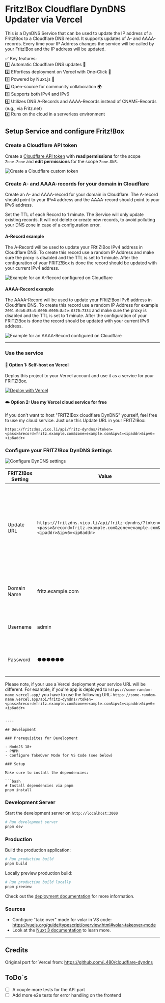 # Fritz!Box Cloudflare DynDNS Updater via Vercel

This is a DynDNS Service that can be used to update the IP address of a Fritz!Box to a Cloudflare DNS record. It supports updates of A- and AAAA-records. Every time your IP Address changes the service will be called by your Fritz!Box and the IP address will be updated.

✅ Key features:  
1️⃣ Automatic Cloudflare DNS updates 🔄  
2️⃣ Effortless deployment on Vercel with One-Click 🚀  
3️⃣ Powered by Nuxt.js 🎨  
4️⃣ Open-source for community collaboration 🌍  
5️⃣ Supports both IPv4 and IPv6  
6️⃣ Utilizes DNS A-Records and AAAA-Records instead of CNAME-Records (e.g., via Fritz.net)  
7️⃣ Runs on the cloud in a serverless environment  

## Setup Service and configure Fritz!Box

### Create a Cloudflare API token

Create a [Cloudflare API token](https://dash.cloudflare.com/profile/api-tokens) with **read permissions** for the scope `Zone.Zone` and **edit permissions** for the scope `Zone.DNS`.

![Create a Cloudflare custom token](./docs/images/docs-create-cloudflare-token.png "Create a Cloudflare custom token")

### Create A- and AAAA-records for your domain in Cloudflare

Create an A- and AAAA-record for your domain in Cloudflare. The A-record should point to your IPv4 address and the AAAA-record should point to your IPv6 address.

Set the TTL of each Record to 1 minute. The Service will only update existing records. It will not delete or create new records, to avoid polluting your DNS zone in case of a configuration error.

#### A-Record example

The A-Record will be used to update your FRtIZ!Box IPv4 address in Cloudflare DNS. To create this record use a random IP Address and make sure the proxy is disabled and the TTL is set to 1 minute. After the configuration of your FRITZ!Box is done the record should be updated with your current IPv4 address.

![Example for an A-Record configured on Cloudflare](./docs/images/docs-a-record-example.png "Example for an A-Record configured on Cloudflare")

#### AAAA-Record example

The AAAA-Record will be used to update your FRtIZ!Box IPv6 address in Cloudflare DNS. To create this record use a random IP Address for example `2001:0db8:85a3:0000:0000:8a2e:0370:7334` and make sure the proxy is disabled and the TTL is set to 1 minute. After the configuration of your FRITZ!Box is done the record should be updated with your current IPv6 address.

![Example for an AAAA-Record configured on Cloudflare](./docs/images/docs-aaaa-record-example.png "Example for an AAAA-Record configured on Cloudflare")

----

### Use the service

#### :rocket: Option 1: Self-host on Vercel

Deploy this project to your Vercel account and use it as a service for your FRITZ!Box.

[![Deploy with Vercel](https://vercel.com/button)](https://vercel.com/new/clone?repository-url=https%3A%2F%2Fgithub.com%2Fpiscis%2Ffritzbox-cloudflare-dyndns-vercel&project-name=fritzbox-cloudflare-dyndns-vercel&repository-name=fritzbox-cloudflare-dyndns-vercel)

#### :cloud: Option 2: Use my Vercel cloud service for free

If you don't want to host "FRITZ!Box cloudflare DynDNS" yourself, feel free to use my cloud service. Just use this Update URL in your FRITZ!Box:

```
https://fritzdns.vico.li/api/fritz-dyndns/?token=<pass>&record=fritz.example.com&zone=example.com&ipv4=<ipaddr>&ipv6=<ip6addr>
```

### Configure your FRITZ!Box DynDNS Settings

![Configure DynDNS settings](./docs/images/docs-fritzbox-dyndns.png "Configure DynDNS settings in your FRITZ!Box Admin interface")

| FRITZ!Box Setting | Value                                                                                                                            | Description                                                                                                                              |
| ----------------- | -------------------------------------------------------------------------------------------------------------------------------- | ---------------------------------------------------------------------------------------------------------------------------------------- |
| Update URL        | `https://fritzdns.vico.li/api/fritz-dyndns/?token=<pass>&record=fritz.example.com&zone=example.com&ipv4=<ipaddr>&ipv6=<ip6addr>` | Replace the URL parameter `record` and `zone` with your domain name. If required you can omit either the `ipv4` or `ipv6` URL parameter. |
| Domain Name       | fritz.example.com                                                                                                                | The FQDN from the URL parameter `record` and `zone`.                                                                                     |
| Username          | admin                                                                                                                            | You can choose whatever value you want.                                                                                                  |
| Password          | ●●●●●●                                                                                                                           | The API token you’ve created earlier.                                                                                                    |

Please note, if your use a Vercel deployment your service URL will be different. For example, if you're app is deployed to `https://some-random-name.vercel.app/` you have to use the following URL: `https://some-random-name.vercel.app/api/fritz-dyndns/?token=<pass>&record=fritz.example.com&zone=example.com&ipv4=<ipaddr>&ipv6=<ip6addr>`

```

----

## Development

### Prerequisites for Development

- NodeJS 18+
- PNPM
- Configure TakeOver Mode for VS Code (see below)

### Setup

Make sure to install the dependencies:

```bash
# Install dependencies via pnpm
pnpm install
```

### Development Server

Start the development server on `http://localhost:3000`

```bash
# Run development server
pnpm dev
```

### Production
Build the production application:

```bash
# Run production build
pnpm build
```

Locally preview production build:

```bash
# Run production build locally
pnpm preview
```

Check out the [deployment documentation](https://nuxt.com/docs/getting-started/deployment) for more information.

### Sources

  - Configure "take over" mode for volar in VS code: https://vuejs.org/guide/typescript/overview.html#volar-takeover-mode
  - Look at the [Nuxt 3 documentation](https://nuxt.com/docs/getting-started/introduction) to learn more.

----

## Credits

Original port for Vercel from: https://github.com/L480/cloudflare-dyndns


## ToDo`s

- [ ] A couple more tests for the API part
- [ ] Add more e2e tests for error handling on the frontend
